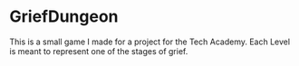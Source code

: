 # GriefDungeon
This is a small game I made for a project for the Tech Academy. Each Level is meant to represent one of the stages of grief.
